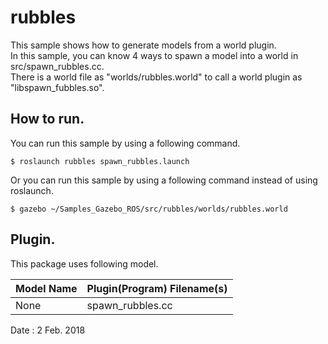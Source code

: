# rubbles  

This sample shows how to generate models from a world plugin.  
In this sample, you can know 4 ways to spawn a model into a world in src/spawn_rubbles.cc.  
There is a world file as "worlds/rubbles.world" to call a world plugin as "libspawn_fubbles.so".  

## How to run.  
You can run this sample by using a following command.  

    $ roslaunch rubbles spawn_rubbles.launch  

Or you can run this sample by using a following command instead of using roslaunch.  

    $ gazebo ~/Samples_Gazebo_ROS/src/rubbles/worlds/rubbles.world  

## Plugin.  
This package uses following model.  

|Model Name|Plugin(Program) Filename(s)|
|---|---|
|None|spawn_rubbles.cc|

Date : 2 Feb. 2018
